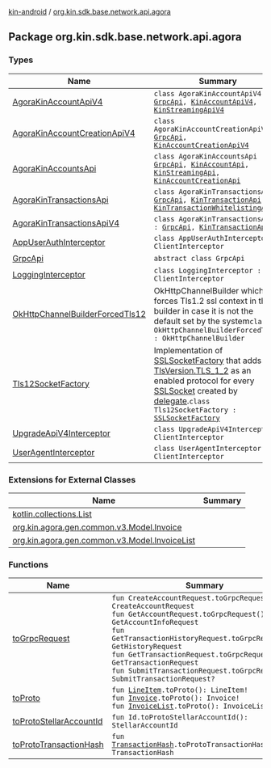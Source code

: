 [kin-android](../index.md) / [org.kin.sdk.base.network.api.agora](./index.md)

## Package org.kin.sdk.base.network.api.agora

### Types

| Name | Summary |
|---|---|
| [AgoraKinAccountApiV4](-agora-kin-account-api-v4/index.md) | `class AgoraKinAccountApiV4 : `[`GrpcApi`](-grpc-api/index.md)`, `[`KinAccountApiV4`](../org.kin.sdk.base.network.api/-kin-account-api-v4/index.md)`, `[`KinStreamingApiV4`](../org.kin.sdk.base.network.api/-kin-streaming-api-v4/index.md) |
| [AgoraKinAccountCreationApiV4](-agora-kin-account-creation-api-v4/index.md) | `class AgoraKinAccountCreationApiV4 : `[`GrpcApi`](-grpc-api/index.md)`, `[`KinAccountCreationApiV4`](../org.kin.sdk.base.network.api/-kin-account-creation-api-v4/index.md) |
| [AgoraKinAccountsApi](-agora-kin-accounts-api/index.md) | `class AgoraKinAccountsApi : `[`GrpcApi`](-grpc-api/index.md)`, `[`KinAccountApi`](../org.kin.sdk.base.network.api/-kin-account-api/index.md)`, `[`KinStreamingApi`](../org.kin.sdk.base.network.api/-kin-streaming-api/index.md)`, `[`KinAccountCreationApi`](../org.kin.sdk.base.network.api/-kin-account-creation-api/index.md) |
| [AgoraKinTransactionsApi](-agora-kin-transactions-api/index.md) | `class AgoraKinTransactionsApi : `[`GrpcApi`](-grpc-api/index.md)`, `[`KinTransactionApi`](../org.kin.sdk.base.network.api/-kin-transaction-api/index.md)`, `[`KinTransactionWhitelistingApi`](../org.kin.sdk.base.network.api/-kin-transaction-whitelisting-api/index.md) |
| [AgoraKinTransactionsApiV4](-agora-kin-transactions-api-v4/index.md) | `class AgoraKinTransactionsApiV4 : `[`GrpcApi`](-grpc-api/index.md)`, `[`KinTransactionApiV4`](../org.kin.sdk.base.network.api/-kin-transaction-api-v4/index.md) |
| [AppUserAuthInterceptor](-app-user-auth-interceptor/index.md) | `class AppUserAuthInterceptor : ClientInterceptor` |
| [GrpcApi](-grpc-api/index.md) | `abstract class GrpcApi` |
| [LoggingInterceptor](-logging-interceptor/index.md) | `class LoggingInterceptor : ClientInterceptor` |
| [OkHttpChannelBuilderForcedTls12](-ok-http-channel-builder-forced-tls12/index.md) | OkHttpChannelBuilder which forces Tls1.2 ssl context in the builder in case it is not the default set by the system`class OkHttpChannelBuilderForcedTls12 : OkHttpChannelBuilder` |
| [Tls12SocketFactory](-tls12-socket-factory/index.md) | Implementation of [SSLSocketFactory](https://docs.oracle.com/javase/6/docs/api/javax/net/ssl/SSLSocketFactory.html) that adds [TlsVersion.TLS_1_2](#) as an enabled protocol for every [SSLSocket](https://docs.oracle.com/javase/6/docs/api/javax/net/ssl/SSLSocket.html) created by [delegate](#).`class Tls12SocketFactory : `[`SSLSocketFactory`](https://docs.oracle.com/javase/6/docs/api/javax/net/ssl/SSLSocketFactory.html) |
| [UpgradeApiV4Interceptor](-upgrade-api-v4-interceptor/index.md) | `class UpgradeApiV4Interceptor : ClientInterceptor` |
| [UserAgentInterceptor](-user-agent-interceptor/index.md) | `class UserAgentInterceptor : ClientInterceptor` |

### Extensions for External Classes

| Name | Summary |
|---|---|
| [kotlin.collections.List](kotlin.collections.-list/index.md) |  |
| [org.kin.agora.gen.common.v3.Model.Invoice](org.kin.agora.gen.common.v3.-model.-invoice/index.md) |  |
| [org.kin.agora.gen.common.v3.Model.InvoiceList](org.kin.agora.gen.common.v3.-model.-invoice-list/index.md) |  |

### Functions

| Name | Summary |
|---|---|
| [toGrpcRequest](to-grpc-request.md) | `fun CreateAccountRequest.toGrpcRequest(): CreateAccountRequest`<br>`fun GetAccountRequest.toGrpcRequest(): GetAccountInfoRequest`<br>`fun GetTransactionHistoryRequest.toGrpcRequest(): GetHistoryRequest`<br>`fun GetTransactionRequest.toGrpcRequest(): GetTransactionRequest`<br>`fun SubmitTransactionRequest.toGrpcRequest(): SubmitTransactionRequest?` |
| [toProto](to-proto.md) | `fun `[`LineItem`](../org.kin.sdk.base.models/-line-item/index.md)`.toProto(): LineItem!`<br>`fun `[`Invoice`](../org.kin.sdk.base.models/-invoice/index.md)`.toProto(): Invoice!`<br>`fun `[`InvoiceList`](../org.kin.sdk.base.models/-invoice-list/index.md)`.toProto(): InvoiceList!` |
| [toProtoStellarAccountId](to-proto-stellar-account-id.md) | `fun Id.toProtoStellarAccountId(): StellarAccountId` |
| [toProtoTransactionHash](to-proto-transaction-hash.md) | `fun `[`TransactionHash`](../org.kin.sdk.base.models/-transaction-hash/index.md)`.toProtoTransactionHash(): TransactionHash` |
